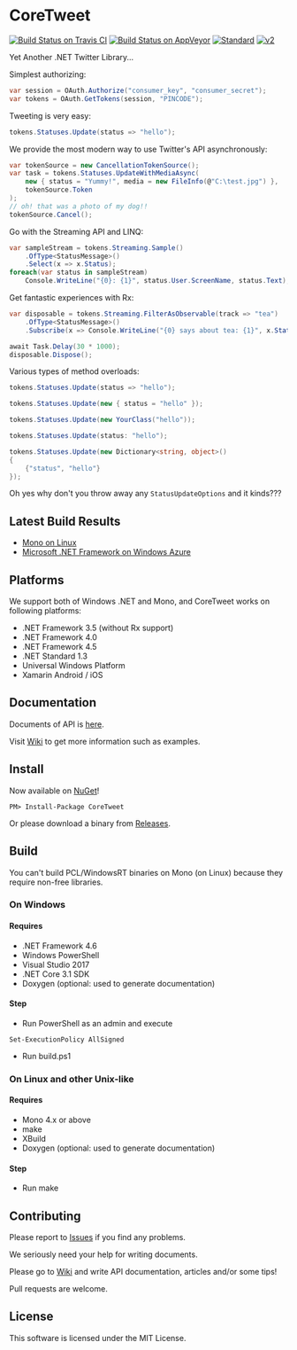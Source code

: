 CoreTweet
=========

[![Build Status on Travis CI](https://app.travis-ci.com/CoreTweet/CoreTweet.svg?branch=master)](https://app.travis-ci.com/CoreTweet/CoreTweet)
[![Build Status on AppVeyor](https://ci.appveyor.com/api/projects/status/github/CoreTweet/CoreTweet)](https://ci.appveyor.com/project/azyobuzin/CoreTweet)
[![Standard](https://img.shields.io/endpoint?url=https%3A%2F%2Ftwbadges.glitch.me%2Fbadges%2Fstandard)](https://developer.twitter.com/en/docs/twitter-api)
[![v2](https://img.shields.io/endpoint?url=https%3A%2F%2Ftwbadges.glitch.me%2Fbadges%2Fv2)](https://developer.twitter.com/en/docs/twitter-api)

Yet Another .NET Twitter Library...

Simplest authorizing:
```csharp
var session = OAuth.Authorize("consumer_key", "consumer_secret");
var tokens = OAuth.GetTokens(session, "PINCODE");
```

Tweeting is very easy:
```csharp
tokens.Statuses.Update(status => "hello");
```

We provide the most modern way to use Twitter's API asynchronously:
```csharp
var tokenSource = new CancellationTokenSource();
var task = tokens.Statuses.UpdateWithMediaAsync(
    new { status = "Yummy!", media = new FileInfo(@"C:\test.jpg") },
    tokenSource.Token
);
// oh! that was a photo of my dog!!
tokenSource.Cancel();
```

Go with the Streaming API and LINQ:
```csharp
var sampleStream = tokens.Streaming.Sample()
    .OfType<StatusMessage>()
    .Select(x => x.Status);
foreach(var status in sampleStream)
    Console.WriteLine("{0}: {1}", status.User.ScreenName, status.Text);
```

Get fantastic experiences with Rx:
```csharp
var disposable = tokens.Streaming.FilterAsObservable(track => "tea")
    .OfType<StatusMessage>()
    .Subscribe(x => Console.WriteLine("{0} says about tea: {1}", x.Status.User.ScreenName, x.Status.Text));

await Task.Delay(30 * 1000);
disposable.Dispose();
```

Various types of method overloads:
```csharp
tokens.Statuses.Update(status => "hello");

tokens.Statuses.Update(new { status = "hello" });

tokens.Statuses.Update(new YourClass("hello"));

tokens.Statuses.Update(status: "hello");

tokens.Statuses.Update(new Dictionary<string, object>()
{
    {"status", "hello"}
});
```

Oh yes why don't you throw away any ```StatusUpdateOptions``` and it kinds???

## Latest Build Results

* [Mono on Linux](https://travis-ci.org/CoreTweet/CoreTweet)
* [Microsoft .NET Framework on Windows Azure](https://ci.appveyor.com/project/azyobuzin/CoreTweet)

## Platforms

We support both of Windows .NET and Mono, and CoreTweet works on following platforms:

* .NET Framework 3.5 (without Rx support)
* .NET Framework 4.0
* .NET Framework 4.5
* .NET Standard 1.3
* Universal Windows Platform
* Xamarin Android / iOS

## Documentation

Documents of API is [here](http://coretweet.github.io/docs/index.html).

Visit [Wiki](https://github.com/CoreTweet/CoreTweet/wiki) to get more information such as examples.

## Install

Now available on [NuGet](https://www.nuget.org/packages/CoreTweet)!
```
PM> Install-Package CoreTweet
```

Or please download a binary from [Releases](https://github.com/CoreTweet/CoreTweet/releases).

## Build

You can't build PCL/WindowsRT binaries on Mono (on Linux) because they require non-free libraries.

### On Windows

#### Requires

* .NET Framework 4.6
* Windows PowerShell
* Visual Studio 2017
* .NET Core 3.1 SDK
* Doxygen (optional: used to generate documentation)

#### Step

* Run PowerShell as an admin and execute

```
Set-ExecutionPolicy AllSigned
```

* Run build.ps1

### On Linux and other Unix-like

#### Requires

* Mono 4.x or above
* make
* XBuild
* Doxygen (optional: used to generate documentation)

#### Step

* Run make

## Contributing

Please report to [Issues](https://github.com/CoreTweet/CoreTweet/issues?state=open) if you find any problems.

We seriously need your help for writing documents.

Please go to [Wiki](https://github.com/CoreTweet/CoreTweet/wiki) and write API documentation, articles and/or some tips!

Pull requests are welcome.

## License

This software is licensed under the MIT License.
